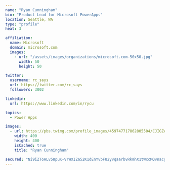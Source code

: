 ```yaml
---
name: "Ryan Cunningham"
bio: "Product Lead for Microsoft PowerApps"
location: Seattle, WA
type: "profile"
heat: 3

affiliation:
  name: Microsoft
  domain: microsoft.com
  images:
    - url: "/assets/images/organizations/microsoft.com-50x50.jpg"
      width: 50
      height: 50

twitter:
  username: rc_says
  url: https://twitter.com/rc_says
  followers: 3002

linkedin:
  url: https://www.linkedin.com/in/rycu

topics:
  - Power Apps

images:
  - url: https://pbs.twimg.com/profile_images/459747717862805504/CJIGZejd_400x400.png
    width: 400
    height: 400
    isCached: true
    title: "Ryan Cunningham"

secured: "Ni9iZToALv58puK+VrWXIZa52K1dEnYvbFU2yvqaarbvRkmhX1tWxcMQvnacgY89ZUzVTefZju4J6P7pwGZCXoDJzVla35eYRyHkzq55C+MURieFmXhxmyno43n7shcvSgfkj99rt5sdk3cG/Q2H6LtVU/2u+BYcciGIg/cxutNsCe6MXMtrzME95xjlZET6XS0u4mGSxnBlEzSb8BTA+OZgzDEgdLUDl1/A8R3LsemNLjUdKCPyJpDbtkF0M8D+2UvuxeXU1bKuWpUN451RQ1dPb59kYQ9YTtbnkI5zZ4SRjQFYsbYkAnLNSLBwdQwCafCTkOu8x0sLd4WkkrDUIvAvyJasOb/DN1Rlpb76F0/01HyFY+fblb5RzV3gwDJRXtzPRQZIntA2LIpl1Z+vYBysjyRSjivq9ODGZJOHT0E=;BccboclQs7ov4050tEbK/g=="
---
```


